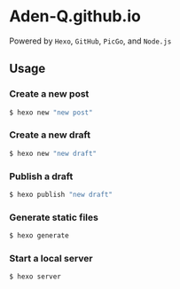 # Aden-Q.github.io
Powered by `Hexo`, `GitHub`, `PicGo`, and `Node.js`

## Usage

### Create a new post
```bash
$ hexo new "new post"
```

### Create a new draft
```bash
$ hexo new "new draft"
```

### Publish a draft
```bash
$ hexo publish "new draft"
```

### Generate static files
```bash
$ hexo generate
```

### Start a local server
```bash
$ hexo server
```

